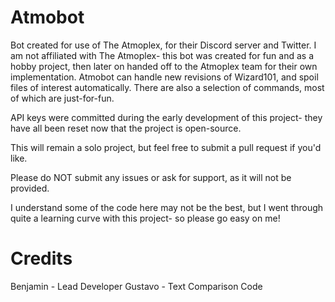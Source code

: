 # Atmobot
Bot created for use of The Atmoplex, for their Discord server and Twitter. I am not affiliated with The Atmoplex- this bot was created for fun and as a hobby project, then later on handed off to the Atmoplex team for their own implementation. Atmobot can handle new revisions of Wizard101, and spoil files of interest automatically. There are also a selection of commands, most of which are just-for-fun.

API keys were committed during the early development of this project- they have all been reset now that the project is open-source.

This will remain a solo project, but feel free to submit a pull request if you'd like.

Please do NOT submit any issues or ask for support, as it will not be provided.

I understand some of the code here may not be the best, but I went through quite a learning curve with this project- so please go easy on me!

# Credits
Benjamin - Lead Developer
Gustavo - Text Comparison Code
